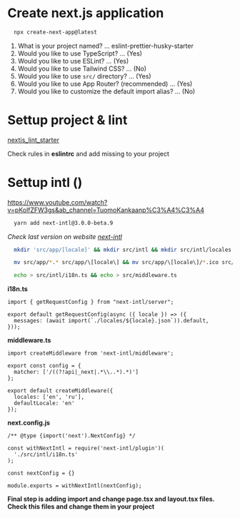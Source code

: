 # Create next.js application

```bash
  npx create-next-app@latest
```

1. What is your project named? … eslint-prettier-husky-starter
2. Would you like to use TypeScript? … (Yes)
3. Would you like to use ESLint? … (Yes)
4. Would you like to use Tailwind CSS? … (No)
5. Would you like to use `src/` directory? … (Yes)
6. Would you like to use App Router? (recommended) … (Yes)
7. Would you like to customize the default import alias? … (No)

# Settup project & lint

[nextjs_lint_starter](https://github.com/alx8r/nextjs_lint_starter)

Check rules in **eslintrc** and add missing to your project

# Settup intl ()

https://www.youtube.com/watch?v=pKolfZFW3gs&ab_channel=TuomoKankaanp%C3%A4%C3%A4

```bash
  yarn add next-intl@3.0.0-beta.9
```

_Check last version on website [next-intl](https://next-intl-docs.vercel.app/docs/getting-started/app-router-server-components)_

```bash
  mkdir 'src/app/[locale]' && mkdir src/intl && mkdir src/intl/locales
```

```bash
  mv src/app/*.* src/app/\[locale\] && mv src/app/\[locale\]/*.ico src/app
```

```bash
  echo > src/intl/i18n.ts && echo > src/middleware.ts
```

**i18n.ts**

```
import { getRequestConfig } from "next-intl/server";

export default getRequestConfig(async ({ locale }) => ({
  messages: (await import(`./locales/${locale}.json`)).default,
}));

```

**middleware.ts**

```
import createMiddleware from 'next-intl/middleware';

export const config = {
  matcher: ['/((?!api|_next|.*\\..*).*)']
};

export default createMiddleware({
  locales: ['en', 'ru'],
  defaultLocale: 'en'
});
```

**next.config.js**

```
/** @type {import('next').NextConfig} */

const withNextIntl = require('next-intl/plugin')(
  './src/intl/i18n.ts'
);

const nextConfig = {}

module.exports = withNextIntl(nextConfig);
```

**Final step is adding import and change page.tsx and layout.tsx files. Check this files and change them in your project**
